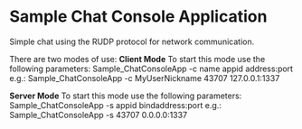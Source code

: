 ﻿# Sample Chat Console Application

Simple chat using the RUDP protocol for network communication.

There are two modes of use:
**Client Mode**
To start this mode use the following parameters:
	Sample_ChatConsoleApp -c name appid address:port
	e.g.: Sample_ChatConsoleApp -c MyUserNickname 43707 127.0.0.1:1337

**Server Mode**
To start this mode use the following parameters:
	Sample_ChatConsoleApp -s appid bindaddress:port
	e.g.: Sample_ChatConsoleApp -s 43707 0.0.0.0:1337